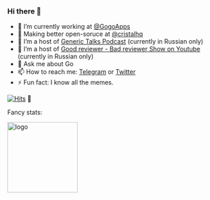 ### Hi there 👋

- 🔭 I’m currently working at [@GogoApps](https://github.com/GogoApps)
- 🚀 Making better open-soruce at [@cristalhq](https://github.com/cristalhq)
- 👯 I’m a host of [Generic Talks Podcast](https://generictalks.com) (currently in Russian only)
- 🤔 I’m a host of [Good reviewer - Bad reviewer Show on Youtube](https://www.youtube.com/channel/UC8_A5W8g7UV0pk0uL66iQAQ) (currently in Russian only)
- 💬 Ask me about Go
- 📫 How to reach me: [Telegram](https://t.me/olegkovalov) or [Twitter](https://twitter.com/oleg_kovalov)
- ⚡ Fun fact: I know all the memes.

[![Hits](http://hits.dwyl.com/cristaloleg/cristaloleg.svg)](http://hits.dwyl.com/cristaloleg/cristaloleg) :eyes:

Fancy stats:

<img src="https://github-readme-stats.vercel.app/api?username=cristaloleg&show_icons=true" alt="logo" height="160" />
